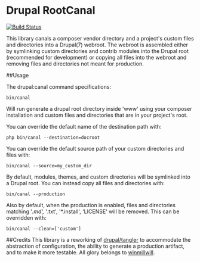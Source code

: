 # Drupal RootCanal

[![Build Status](https://travis-ci.org/craychee/RootCanal.svg?branch=master)](https://travis-ci.org/craychee/RootCanal)

This library canals a composer vendor directory and a project's custom files and directories into a Drupal(7) webroot. The webroot is assembled either by symlinking custom directories and contrib modules into the Drupal root (recommended for development) or copying all files into the webroot and removing files and directories not meant for production.

##Usage

The drupal:canal command specifications:  

```
bin/canal
```
Will run generate a drupal root directory inside 'www' using your composer installation and custom files and directories that are in your project's root.  

You can override the default name of the destination path with:  
```
php bin/canal --destination=docroot
```
You can override the default source path of your custom directories and files with:  
```
bin/canal --source=my_custom_dir
```
By default, modules, themes, and custom directories will be symlinked into a Drupal root.
You can instead copy all files and directories with:  
```
bin/canal --production
```
Also by default, when the production is enabled, files and directories matching '*.md', '*.txt', '*.install', 'LICENSE' will be removed. This can be overridden with:  
```
bin/canal --clean=['custom']
```

##Credits
This library is a reworking of [drupal/tangler](https://github.com/winmillwill/drupal-tangler) to accommodate the abstraction of configuration, the ability to generate a production artifact, and to make it more testable. All glory belongs to [winmillwill](https://github.com/winmillwill).
